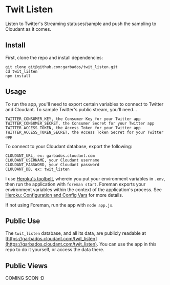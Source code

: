 # Twit Listen

Listen to Twitter's Streaming statuses/sample and push the sampling to Cloudant as it comes.

## Install

First, clone the repo and install dependencies:

    git clone git@github.com:garbados/twit_listen.git
    cd twit_listen
    npm install

## Usage

To run the app, you'll need to export certain variables to connect to Twitter and Cloudant. To sample Twitter's public stream, you'll need...

    TWITTER_CONSUMER_KEY, the Consumer Key for your Twitter app
    TWITTER_CONSUMER_SECRET, the Consumer Secret for your Twitter app
    TWITTER_ACCESS_TOKEN, the Access Token for your Twitter app
    TWITTER_ACCESS_TOKEN_SECRET, the Access Token Secret for your Twitter app

To connect to your Cloudant database, export the following:

    CLOUDANT_URL, ex: garbados.cloudant.com
    CLOUDANT_USERNAME, your Cloudant username
    CLOUDANT_PASSWORD, your Cloudant password
    CLOUDANT_DB, ex: twit_listen

I use [Heroku's toolbelt](https://toolbelt.heroku.com/), wherein you put your environment variables in `.env`, then run the application with `foreman start`. Foreman exports your environment variables within the context of the application's process. See [Heroku: Configuration and Config Vars](https://devcenter.heroku.com/articles/config-vars) for more details.

If not using Foreman, run the app with `node app.js`.

## Public Use

The `twit_listen` database, and all its data, are publicly readable at [https://garbados.cloudant.com/twit_listen](https://garbados.cloudant.com/twit_listen). You can use the app in this repo to do it yourself, or access the data there.

## Public Views

COMING SOON :D